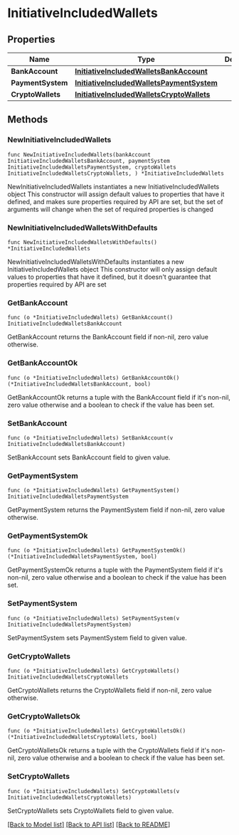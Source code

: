 # InitiativeIncludedWallets

## Properties

Name | Type | Description | Notes
------------ | ------------- | ------------- | -------------
**BankAccount** | [**InitiativeIncludedWalletsBankAccount**](InitiativeIncludedWalletsBankAccount.md) |  | 
**PaymentSystem** | [**InitiativeIncludedWalletsPaymentSystem**](InitiativeIncludedWalletsPaymentSystem.md) |  | 
**CryptoWallets** | [**InitiativeIncludedWalletsCryptoWallets**](InitiativeIncludedWalletsCryptoWallets.md) |  | 

## Methods

### NewInitiativeIncludedWallets

`func NewInitiativeIncludedWallets(bankAccount InitiativeIncludedWalletsBankAccount, paymentSystem InitiativeIncludedWalletsPaymentSystem, cryptoWallets InitiativeIncludedWalletsCryptoWallets, ) *InitiativeIncludedWallets`

NewInitiativeIncludedWallets instantiates a new InitiativeIncludedWallets object
This constructor will assign default values to properties that have it defined,
and makes sure properties required by API are set, but the set of arguments
will change when the set of required properties is changed

### NewInitiativeIncludedWalletsWithDefaults

`func NewInitiativeIncludedWalletsWithDefaults() *InitiativeIncludedWallets`

NewInitiativeIncludedWalletsWithDefaults instantiates a new InitiativeIncludedWallets object
This constructor will only assign default values to properties that have it defined,
but it doesn't guarantee that properties required by API are set

### GetBankAccount

`func (o *InitiativeIncludedWallets) GetBankAccount() InitiativeIncludedWalletsBankAccount`

GetBankAccount returns the BankAccount field if non-nil, zero value otherwise.

### GetBankAccountOk

`func (o *InitiativeIncludedWallets) GetBankAccountOk() (*InitiativeIncludedWalletsBankAccount, bool)`

GetBankAccountOk returns a tuple with the BankAccount field if it's non-nil, zero value otherwise
and a boolean to check if the value has been set.

### SetBankAccount

`func (o *InitiativeIncludedWallets) SetBankAccount(v InitiativeIncludedWalletsBankAccount)`

SetBankAccount sets BankAccount field to given value.


### GetPaymentSystem

`func (o *InitiativeIncludedWallets) GetPaymentSystem() InitiativeIncludedWalletsPaymentSystem`

GetPaymentSystem returns the PaymentSystem field if non-nil, zero value otherwise.

### GetPaymentSystemOk

`func (o *InitiativeIncludedWallets) GetPaymentSystemOk() (*InitiativeIncludedWalletsPaymentSystem, bool)`

GetPaymentSystemOk returns a tuple with the PaymentSystem field if it's non-nil, zero value otherwise
and a boolean to check if the value has been set.

### SetPaymentSystem

`func (o *InitiativeIncludedWallets) SetPaymentSystem(v InitiativeIncludedWalletsPaymentSystem)`

SetPaymentSystem sets PaymentSystem field to given value.


### GetCryptoWallets

`func (o *InitiativeIncludedWallets) GetCryptoWallets() InitiativeIncludedWalletsCryptoWallets`

GetCryptoWallets returns the CryptoWallets field if non-nil, zero value otherwise.

### GetCryptoWalletsOk

`func (o *InitiativeIncludedWallets) GetCryptoWalletsOk() (*InitiativeIncludedWalletsCryptoWallets, bool)`

GetCryptoWalletsOk returns a tuple with the CryptoWallets field if it's non-nil, zero value otherwise
and a boolean to check if the value has been set.

### SetCryptoWallets

`func (o *InitiativeIncludedWallets) SetCryptoWallets(v InitiativeIncludedWalletsCryptoWallets)`

SetCryptoWallets sets CryptoWallets field to given value.



[[Back to Model list]](../README.md#documentation-for-models) [[Back to API list]](../README.md#documentation-for-api-endpoints) [[Back to README]](../README.md)


